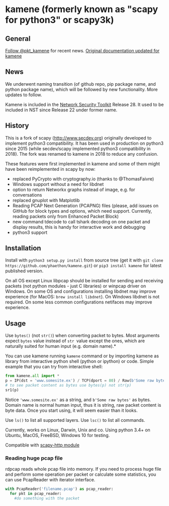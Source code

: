 # kamene (formerly known as "scapy for python3" or scapy3k) 

## General

[Follow @pkt_kamene](https://twitter.com/pkt_kamene) for recent news. [Original documentation updated for kamene](http://kamene.readthedocs.io/en/latest/)

## News

We underwent naming transition (of github repo, pip package name, and python package name), which will be followed by new functionality. More updates to follow.

Kamene is included in the [Network Security Toolkit](http://www.networksecuritytoolkit.org/nst/index.html) Release 28. It used to be included in NST since Release 22 under former name.

## History

This is a fork of scapy (http://www.secdev.org) originally developed to implement python3 compatibility. It has been used in production on python3 since 2015 (while secdev/scapy implemented python3 compatibility in 2018). The fork was renamed to kamene in 2018 to reduce any confusion.

These features were first implemented in kamene and some of them might have been reimplemented in scapy by now:
* replaced PyCrypto with cryptography.io (thanks to @ThomasFaivre)
* Windows support without a need for libdnet
* option to return Networkx graphs instead of image, e.g. for conversations
* replaced gnuplot with Matplotlib
* Reading PCAP Next Generation (PCAPNG) files (please, add issues on GitHub for block types and options, which need support. Currently, reading packets only from Enhanced Packet Block)
* new command tdecode to call tshark decoding on one packet and display results, this is handy for interactive work and debugging
* python3 support

## Installation

Install with `python3 setup.py install` from source tree (get it with `git clone https://github.com/phaethon/kamene.git`) or `pip3 install kamene` for latest published version.

On all OS except Linux libpcap should be installed for sending and receiving packets (not python modules - just C libraries) or winpcap driver on Windows. On some OS and configurations installing libdnet may improve experience (for MacOS: `brew install libdnet`). On Windows libdnet is not required. On some less common configurations netifaces may improve experience.

## Usage

Use `bytes()` (not `str()`) when converting packet to bytes. Most arguments expect `bytes` value instead of `str `value except the ones, which are naturally suited for human input (e.g. domain name).*

You can use kamene running `kamene` command or by importing kamene as library from interactive python shell (python or ipython) or code.
Simple example that you can try from interactive shell:
```python
from kamene.all import *
p = IP(dst = 'www.somesite.ex') / TCP(dport = 80) / Raw(b'Some raw bytes')
# to see packet content as bytes use bytes(p) not str(p)
sr1(p)
```
Notice `'www.somesite.ex'` as a string, and `b'Some raw bytes'` as bytes. Domain name is normal human input, thus it is string, raw packet content is byte data. Once you start using, it will seem easier than it looks.

Use `ls()` to list all supported layers. Use `lsc()` to list all commands.

Currently, works on Linux, Darwin, Unix and co. Using python 3.4+ on Ubuntu, MacOS, FreeBSD, Windows 10 for testing.

Compatible with [scapy-http module](https://github.com/invernizzi/scapy-http)

### Reading huge pcap file
rdpcap reads whole pcap file into memory. If you need to process huge file and perform some operation per packet or calculate some statistics, you can use PcapReader with iterator interface.

```python
with PcapReader('filename.pcap') as pcap_reader:
  for pkt in pcap_reader:
    #do something with the packet
```
